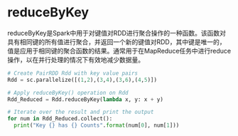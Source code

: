 # reduceByKey

reduceByKey是Spark中用于对键值对RDD进行聚合操作的一种函数。该函数对具有相同键的所有值进行聚合，并返回一个新的键值对RDD，其中键是唯一的，值是应用于相同键的聚合函数的结果。通常用于在MapReduce任务中进行reduce操作，以在并行处理的情况下有效地减少数据量。

```python
# Create PairRDD Rdd with key value pairs
Rdd = sc.parallelize([(1,2),(3,4),(3,6),(4,5)])

# Apply reduceByKey() operation on Rdd
Rdd_Reduced = Rdd.reduceByKey(lambda x, y: x + y)

# Iterate over the result and print the output
for num in Rdd_Reduced.collect(): 
  print("Key {} has {} Counts".format(num[0], num[1]))
```